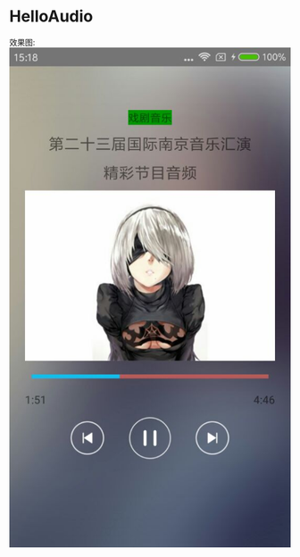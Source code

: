 # HelloAudio

效果图:
![image](https://github.com/changkh/HelloAudio/raw/master/screenshots/HelloAudio-pic1.jpg)
